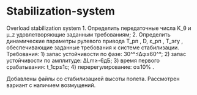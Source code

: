 # Stabilization-system
 Overload stabilization system
	1. Определить передаточные числа K_θ и μ_z удовлетворяющие заданным требованиям;
	2. Определить динамические параметры рулевого привода T_рп , D, ε_рп , T_эгу , обеспечивающие заданные требования к системе стабилизации.
Требования:
	1) запас устойчивости по фазе:  30^°≤∆φ≤60^°;
	2) запас устойчивости по амплитуде:  ∆Lm≥-6дБ;
	3) время первого срабатывания:  t_1ср≤1с;
	4) перерегулирование:  σ≤10% .

Добавлены файлы со стабилизацией высоты полета. Рассмотрен вариант с наличием возмущений.
